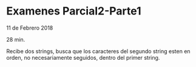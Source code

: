 # Examenes Parcial2-Parte1
11 de Febrero 2018

28 min.

Recibe dos strings, busca que los caracteres del segundo string esten en orden, no necesariamente seguidos, dentro del primer string.
